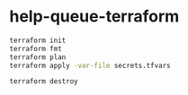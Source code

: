# help-queue-terraform


```bash
terraform init
terraform fmt
terraform plan
terraform apply -var-file secrets.tfvars

terraform destroy
```